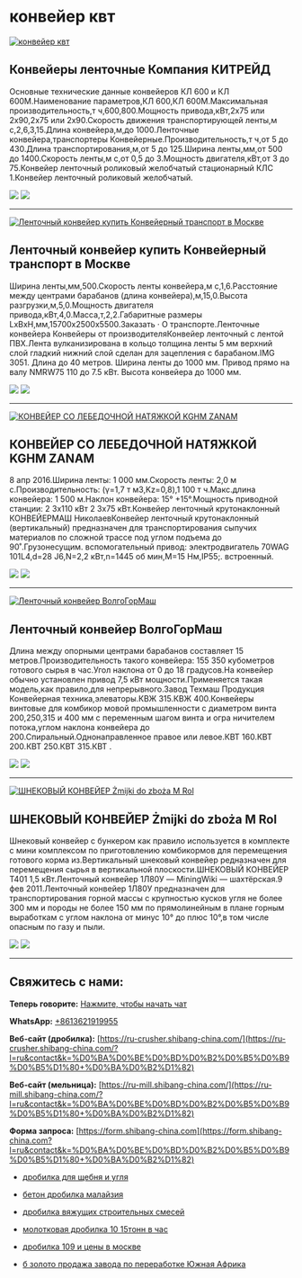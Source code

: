 # конвейер квт

<a href="https://swt.shibang-china.com/?n=lxq&l=ru&img&k=%D0%BA%D0%BE%D0%BD%D0%B2%D0%B5%D0%B9%D0%B5%D1%80+%D0%BA%D0%B2%D1%82" target="_blank">![конвейер квт](http://static.shibang-china.com/all-800x300/1315.jpg)</a>

## Конвейеры ленточные Компания КИТРЕЙД
Основные технические данные конвейеров КЛ 600 и КЛ 600М.Наименование параметров,КЛ 600,КЛ 600М.Максимальная производительность,т ч,600,800.Мощность привода,кВт,2х75 или 2х90,2х75 или 2х90.Скорость движения транспортирующей ленты,м с,2,6,3,15.Длина конвейера,м,до 1000.Ленточные конвейера,транспортеры Конвейерные.Производительность,т ч,от 5 до 430.Длина транспортирования,м,от 5 до 125.Ширина ленты,мм,от 500 до 1400.Скорость ленты,м с,от 0,5 до 3.Мощность двигателя,кВт,от 3 до 75.Конвейер ленточный роликовый желобчатый стационарный КЛС 1.Конвейер ленточный роликовый желобчатый.


<a href="https://whatsapp.shibangsoft.com/WhatsApp.php" target="_blank" title="WhatsApp">![](http://static.shibang-china.com/icon/whatsapp.png)</a> <a href="https://swt.shibang-china.com/?n=lxq&l=ru&icon&k=%D0%BA%D0%BE%D0%BD%D0%B2%D0%B5%D0%B9%D0%B5%D1%80+%D0%BA%D0%B2%D1%82" target="_blank">![](http://static.shibang-china.com/icon/chat-ru.png)</a>

---

<a href="https://swt.shibang-china.com/?n=lxq&l=ru&img&k=%D0%BA%D0%BE%D0%BD%D0%B2%D0%B5%D0%B9%D0%B5%D1%80+%D0%BA%D0%B2%D1%82" target="_blank">![Ленточный конвейер купить Конвейерный транспорт в Москве](http://static.shibang-china.com/all-800x300/981.jpg)</a>

## Ленточный конвейер купить Конвейерный транспорт в Москве
Ширина ленты,мм,500.Скорость ленты конвейера,м с,1,6.Расстояние между центрами барабанов (длина конвейера),м,15,0.Высота разгрузки,м,5,0.Мощность двигателя привода,кВт,4,0.Масса,т,2,2.Габаритные размеры LxBxH,мм,15700х2500х5500.Заказать · О транспорте.Ленточные конвейера Конвейеры от производителяКонвейер ленточный с лентой ПВХ.Лента вулканизирована в кольцо толщина ленты 5 мм верхний слой гладкий нижний слой сделан для зацепления с барабаном.IMG 3051. Длина до 40 метров. Ширина ленты до 1000 мм. Привод прямо на валу NMRW75 110 до 7.5 кВт. Высота конвейера до 1000 мм.


<a href="https://whatsapp.shibangsoft.com/WhatsApp.php" target="_blank" title="WhatsApp">![](http://static.shibang-china.com/icon/whatsapp.png)</a> <a href="https://swt.shibang-china.com/?n=lxq&l=ru&icon&k=%D0%BA%D0%BE%D0%BD%D0%B2%D0%B5%D0%B9%D0%B5%D1%80+%D0%BA%D0%B2%D1%82" target="_blank">![](http://static.shibang-china.com/icon/chat-ru.png)</a>

---

<a href="https://swt.shibang-china.com/?n=lxq&l=ru&img&k=%D0%BA%D0%BE%D0%BD%D0%B2%D0%B5%D0%B9%D0%B5%D1%80+%D0%BA%D0%B2%D1%82" target="_blank">![КОНВЕЙЕР СО ЛЕБЕДОЧНОЙ НАТЯЖКОЙ KGHM ZANAM](http://static.shibang-china.com/all-800x300/1015.jpg)</a>

## КОНВЕЙЕР СО ЛЕБЕДОЧНОЙ НАТЯЖКОЙ KGHM ZANAM
8 апр 2016.Ширина ленты: 1 000 мм.Скорость ленты: 2,0 м c.Производительность: (γ=1,7 т м3,Kz=0,8),1 100 т ч.Макс.длина конвейера: 1 500 м.Наклон конвейера: 15° +15°.Мощность приводной станции: 2 3x110 кВт 2 3x75 кВт.Конвейер ленточный крутонаклонный КОНВЕЙЕРМАШ НиколаевКонвейер ленточный крутонаклонный (вертикальный) предназначен для транспортирования сыпучих материалов по сложной трассе под углом подъема до 90˚.Грузонесущим. вспомогательный привод: электродвигатель 70WAG 101L4,d=28 J6,N=2,2 кВт,n=1445 об мин,M=15 Нм,IP55;. встроенный.


<a href="https://whatsapp.shibangsoft.com/WhatsApp.php" target="_blank" title="WhatsApp">![](http://static.shibang-china.com/icon/whatsapp.png)</a> <a href="https://swt.shibang-china.com/?n=lxq&l=ru&icon&k=%D0%BA%D0%BE%D0%BD%D0%B2%D0%B5%D0%B9%D0%B5%D1%80+%D0%BA%D0%B2%D1%82" target="_blank">![](http://static.shibang-china.com/icon/chat-ru.png)</a>

---

<a href="https://swt.shibang-china.com/?n=lxq&l=ru&img&k=%D0%BA%D0%BE%D0%BD%D0%B2%D0%B5%D0%B9%D0%B5%D1%80+%D0%BA%D0%B2%D1%82" target="_blank">![Ленточный конвейер ВолгоГорМаш](http://static.shibang-china.com/all-800x300/1339.jpg)</a>

## Ленточный конвейер ВолгоГорМаш
Длина между опорными центрами барабанов составляет 15 метров.Производительность такого конвейера: 155 350 кубометров готового сырья в час.Угол наклона от 0 до 18 градусов.На конвейер обычно установлен привод 7,5 кВт мощности.Применяется такая модель,как правило,для непрерывного.Завод Техмаш Продукция Конвейерная техника,элеваторы.КВЖ 315.КВЖ 400.Конвейеры винтовые для комбикор мовой промышленности с диаметром винта 200,250,315 и 400 мм с переменным шагом винта и огра ничителем потока,углом наклона конвейера до 200.Спиральный.Однонаправленное правое или левое.КВТ 160.КВТ 200.КВТ 250.КВТ 315.КВТ .


<a href="https://whatsapp.shibangsoft.com/WhatsApp.php" target="_blank" title="WhatsApp">![](http://static.shibang-china.com/icon/whatsapp.png)</a> <a href="https://swt.shibang-china.com/?n=lxq&l=ru&icon&k=%D0%BA%D0%BE%D0%BD%D0%B2%D0%B5%D0%B9%D0%B5%D1%80+%D0%BA%D0%B2%D1%82" target="_blank">![](http://static.shibang-china.com/icon/chat-ru.png)</a>

---

<a href="https://swt.shibang-china.com/?n=lxq&l=ru&img&k=%D0%BA%D0%BE%D0%BD%D0%B2%D0%B5%D0%B9%D0%B5%D1%80+%D0%BA%D0%B2%D1%82" target="_blank">![ШНЕКОВЫЙ КОНВЕЙЕР Żmijki do zboża M Rol](http://static.shibang-china.com/all-800x300/1263.jpg)</a>

## ШНЕКОВЫЙ КОНВЕЙЕР Żmijki do zboża M Rol
Шнековый конвейер с бункером как правило используется в комплекте с мини комплексом по приготовлению комбикормов для перемещения готового корма из.Вертикальный шнековый конвейер редназначен для перемещения сырья в вертикальной плоскости.ШНЕКОВЫЙ КОНВЕЙЕР T401 1,5 кВт.Ленточный конвейер 1Л80У — MiningWiki — шахтёрская.9 фев 2011.Ленточный конвейер 1Л80У предназначен для транспортирования горной массы с крупностью кусков угля не более 300 мм и породы не более 150 мм по прямолинейным в плане горным выработкам с углом наклона от минус 10° до плюс 10°,в том числе опасным по газу и пыли.


<a href="https://whatsapp.shibangsoft.com/WhatsApp.php" target="_blank" title="WhatsApp">![](http://static.shibang-china.com/icon/whatsapp.png)</a> <a href="https://swt.shibang-china.com/?l=ru&icon&k=%D0%BA%D0%BE%D0%BD%D0%B2%D0%B5%D0%B9%D0%B5%D1%80+%D0%BA%D0%B2%D1%82" target="_blank">![](http://static.shibang-china.com/icon/chat-ru.png)</a>

---
## Свяжитесь с нами:

**Теперь говорите:** [Нажмите, чтобы начать чат](https://swt.shibang-china.com?l=ru&contact&k=%D0%BA%D0%BE%D0%BD%D0%B2%D0%B5%D0%B9%D0%B5%D1%80+%D0%BA%D0%B2%D1%82)

**WhatsApp:**  [+8613621919955](https://whatsapp.shibangsoft.com/WhatsApp.php)

**Веб-сайт (дробилка):** [https://ru-crusher.shibang-china.com/](https://ru-crusher.shibang-china.com/?l=ru&contact&k=%D0%BA%D0%BE%D0%BD%D0%B2%D0%B5%D0%B9%D0%B5%D1%80+%D0%BA%D0%B2%D1%82)

**Веб-сайт (мельница):** [https://ru-mill.shibang-china.com/](https://ru-mill.shibang-china.com/?l=ru&contact&k=%D0%BA%D0%BE%D0%BD%D0%B2%D0%B5%D0%B9%D0%B5%D1%80+%D0%BA%D0%B2%D1%82)

**Форма запроса:** [https://form.shibang-china.com](https://form.shibang-china.com?l=ru&contact&k=%D0%BA%D0%BE%D0%BD%D0%B2%D0%B5%D0%B9%D0%B5%D1%80+%D0%BA%D0%B2%D1%82)

* [дробилка для щебня и угля](../54/%D0%B4%D1%80%D0%BE%D0%B1%D0%B8%D0%BB%D0%BA%D0%B0%20%D0%B4%D0%BB%D1%8F%20%D1%89%D0%B5%D0%B1%D0%BD%D1%8F%20%D0%B8%20%D1%83%D0%B3%D0%BB%D1%8F.md)

* [бетон дробилка малайзия](../55/%D0%B1%D0%B5%D1%82%D0%BE%D0%BD%20%D0%B4%D1%80%D0%BE%D0%B1%D0%B8%D0%BB%D0%BA%D0%B0%20%D0%BC%D0%B0%D0%BB%D0%B0%D0%B9%D0%B7%D0%B8%D1%8F.md)

* [дробилка вяжущих строительных смесей](../52/%D0%B4%D1%80%D0%BE%D0%B1%D0%B8%D0%BB%D0%BA%D0%B0%20%D0%B2%D1%8F%D0%B6%D1%83%D1%89%D0%B8%D1%85%20%D1%81%D1%82%D1%80%D0%BE%D0%B8%D1%82%D0%B5%D0%BB%D1%8C%D0%BD%D1%8B%D1%85%20%D1%81%D0%BC%D0%B5%D1%81%D0%B5%D0%B9.md)

* [молотковая дробилка 10 15тонн в час](../53/%D0%BC%D0%BE%D0%BB%D0%BE%D1%82%D0%BA%D0%BE%D0%B2%D0%B0%D1%8F%20%D0%B4%D1%80%D0%BE%D0%B1%D0%B8%D0%BB%D0%BA%D0%B0%2010%2015%D1%82%D0%BE%D0%BD%D0%BD%20%D0%B2%20%D1%87%D0%B0%D1%81.md)

* [дробилка 109 и цены в москве](../55/%D0%B4%D1%80%D0%BE%D0%B1%D0%B8%D0%BB%D0%BA%D0%B0%20109%20%D0%B8%20%D1%86%D0%B5%D0%BD%D1%8B%20%D0%B2%20%D0%BC%D0%BE%D1%81%D0%BA%D0%B2%D0%B5.md)

* [б золото продажа завода по переработке Южная Африка](../56/%D0%B1%20%D0%B7%D0%BE%D0%BB%D0%BE%D1%82%D0%BE%20%D0%BF%D1%80%D0%BE%D0%B4%D0%B0%D0%B6%D0%B0%20%D0%B7%D0%B0%D0%B2%D0%BE%D0%B4%D0%B0%20%D0%BF%D0%BE%20%D0%BF%D0%B5%D1%80%D0%B5%D1%80%D0%B0%D0%B1%D0%BE%D1%82%D0%BA%D0%B5%20%D0%AE%D0%B6%D0%BD%D0%B0%D1%8F%20%D0%90%D1%84%D1%80%D0%B8%D0%BA%D0%B0.md)